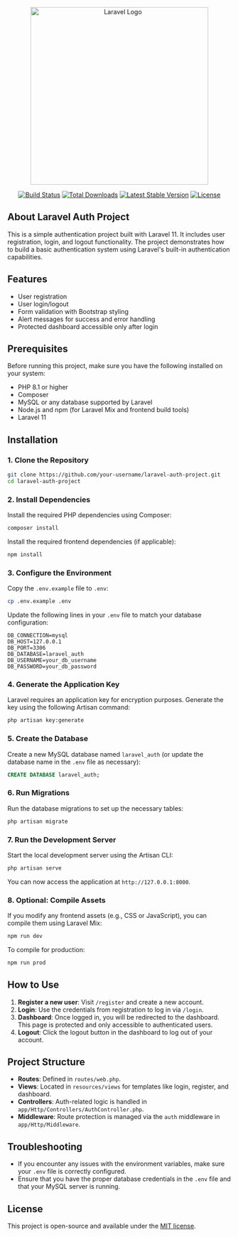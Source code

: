 <p align="center"><a href="https://laravel.com" target="_blank"><img src="https://raw.githubusercontent.com/laravel/art/master/logo-lockup/5%20SVG/2%20CMYK/1%20Full%20Color/laravel-logolockup-cmyk-red.svg" width="400" alt="Laravel Logo"></a></p>

<p align="center">
<a href="https://github.com/laravel/framework/actions"><img src="https://github.com/laravel/framework/workflows/tests/badge.svg" alt="Build Status"></a>
<a href="https://packagist.org/packages/laravel/framework"><img src="https://img.shields.io/packagist/dt/laravel/framework" alt="Total Downloads"></a>
<a href="https://packagist.org/packages/laravel/framework"><img src="https://img.shields.io/packagist/v/laravel/framework" alt="Latest Stable Version"></a>
<a href="https://packagist.org/packages/laravel/framework"><img src="https://img.shields.io/packagist/l/laravel/framework" alt="License"></a>
</p>

## About Laravel Auth Project

This is a simple authentication project built with Laravel 11. It includes user registration, login, and logout functionality. The project demonstrates how to build a basic authentication system using Laravel's built-in authentication capabilities.

## Features

-   User registration
-   User login/logout
-   Form validation with Bootstrap styling
-   Alert messages for success and error handling
-   Protected dashboard accessible only after login

## Prerequisites

Before running this project, make sure you have the following installed on your system:

-   PHP 8.1 or higher
-   Composer
-   MySQL or any database supported by Laravel
-   Node.js and npm (for Laravel Mix and frontend build tools)
-   Laravel 11

## Installation

### 1. Clone the Repository

```bash
git clone https://github.com/your-username/laravel-auth-project.git
cd laravel-auth-project
```

### 2. Install Dependencies

Install the required PHP dependencies using Composer:

```bash
composer install
```

Install the required frontend dependencies (if applicable):

```bash
npm install
```

### 3. Configure the Environment

Copy the `.env.example` file to `.env`:

```bash
cp .env.example .env
```

Update the following lines in your `.env` file to match your database configuration:

```
DB_CONNECTION=mysql
DB_HOST=127.0.0.1
DB_PORT=3306
DB_DATABASE=laravel_auth
DB_USERNAME=your_db_username
DB_PASSWORD=your_db_password
```

### 4. Generate the Application Key

Laravel requires an application key for encryption purposes. Generate the key using the following Artisan command:

```bash
php artisan key:generate
```

### 5. Create the Database

Create a new MySQL database named `laravel_auth` (or update the database name in the `.env` file as necessary):

```sql
CREATE DATABASE laravel_auth;
```

### 6. Run Migrations

Run the database migrations to set up the necessary tables:

```bash
php artisan migrate
```

### 7. Run the Development Server

Start the local development server using the Artisan CLI:

```bash
php artisan serve
```

You can now access the application at `http://127.0.0.1:8000`.

### 8. Optional: Compile Assets

If you modify any frontend assets (e.g., CSS or JavaScript), you can compile them using Laravel Mix:

```bash
npm run dev
```

To compile for production:

```bash
npm run prod
```

## How to Use

1. **Register a new user**: Visit `/register` and create a new account.
2. **Login**: Use the credentials from registration to log in via `/login`.
3. **Dashboard**: Once logged in, you will be redirected to the dashboard. This page is protected and only accessible to authenticated users.
4. **Logout**: Click the logout button in the dashboard to log out of your account.

## Project Structure

-   **Routes**: Defined in `routes/web.php`.
-   **Views**: Located in `resources/views` for templates like login, register, and dashboard.
-   **Controllers**: Auth-related logic is handled in `app/Http/Controllers/AuthController.php`.
-   **Middleware**: Route protection is managed via the `auth` middleware in `app/Http/Middleware`.

## Troubleshooting

-   If you encounter any issues with the environment variables, make sure your `.env` file is correctly configured.
-   Ensure that you have the proper database credentials in the `.env` file and that your MySQL server is running.

## License

This project is open-source and available under the [MIT license](https://opensource.org/licenses/MIT).
